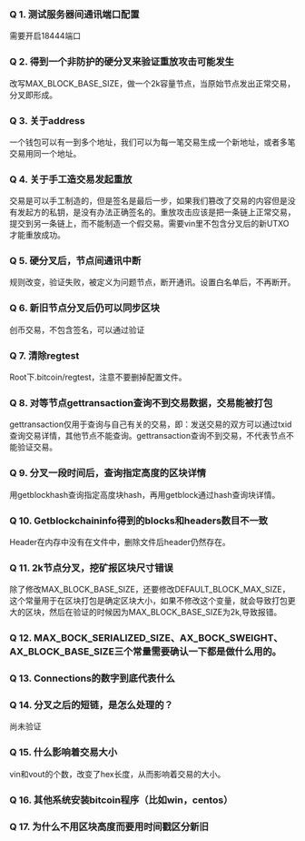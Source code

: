 ### Q 1.	测试服务器间通讯端口配置
需要开启18444端口

### Q 2.	得到一个非防护的硬分叉来验证重放攻击可能发生
改写MAX_BLOCK_BASE_SIZE，做一个2k容量节点，当原始节点发出正常交易，分叉即形成。

### Q 3.	关于address
一个钱包可以有一到多个地址，我们可以为每一笔交易生成一个新地址，或者多笔交易用同一个地址。

### Q 4.	关于手工造交易发起重放
交易是可以手工制造的，但是签名是最后一步，如果我们篡改了交易的内容但是没有发起方的私钥，是没有办法正确签名的。重放攻击应该是把一条链上正常交易，提交到另一条链上，而不能制造一个假交易。需要vin里不包含分叉后的新UTXO才能重放成功。

### Q 5.	硬分叉后，节点间通讯中断
规则改变，验证失败，被定义为问题节点，断开通讯。设置白名单后，不再断开。

### Q 6.	新旧节点分叉后仍可以同步区块
创币交易，不包含签名，可以通过验证

### Q 7.	清除regtest
Root下.bitcoin/regtest，注意不要删掉配置文件。

### Q 8.	对等节点gettransaction查询不到交易数据，交易能被打包
gettransaction仅用于查询与自己有关的交易，即：发送交易的双方可以通过txid查询交易详情，其他节点不能查询。gettransaction查询不到交易，不代表节点不能验证交易。

### Q 9.	分叉一段时间后，查询指定高度的区块详情
用getblockhash查询指定高度块hash，再用getblock通过hash查询块详情。

### Q 10.	Getblockchaininfo得到的blocks和headers数目不一致
Header在内存中没有在文件中，删除文件后header仍然存在。

### Q 11.	2k节点分叉，挖矿报区块尺寸错误
除了修改MAX_BLOCK_BASE_SIZE，还要修改DEFAULT_BLOCK_MAX_SIZE，这个常量用于在区块打包是确定区块大小，如果不修改这个变量，就会导致打包更大的区块，然后在验证的时候因为MAX_BLOCK_BASE_SIZE为2k,导致报错。


### Q 12.	MAX_BOCK_SERIALIZED_SIZE、AX_BOCK_SWEIGHT、AX_BLOCK_BASE_SIZE三个常量需要确认一下都是做什么用的。


### Q 13.	Connections的数字到底代表什么

### Q 14.	分叉之后的短链，是怎么处理的？
尚未验证

### Q 15.	什么影响着交易大小
vin和vout的个数，改变了hex长度，从而影响着交易的大小。

### Q 16.	其他系统安装bitcoin程序（比如win，centos）

### Q 17.	为什么不用区块高度而要用时间戳区分新旧
